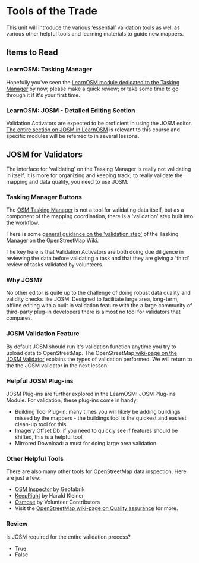 # Tools of the Trade

This unit will introduce the various ‘essential’ validation tools as well as various other helpful tools and learning materials to guide new mappers.

## Items to Read

### LearnOSM: Tasking Manager

Hopefully you've seen the [LearnOSM module dedicated to the Tasking Manager](http://learnosm.org/en/coordination/tasking-manager/) by now, please make a quick review; or take some time to go through it if it's your first time.

### LearnOSM: JOSM - Detailed Editing Section

Validation Activators are expected to be proficient in using the JOSM editor. [The entire section on JOSM in LearnOSM](http://learnosm.org/en/josm/) is relevant to this course and specific modules will be referred to in several lessons.

## JOSM for Validators

The interface for 'validating' on the Tasking Manager is really not validating in itself, it is more for organizing and keeping track; to really validate the mapping and data quality, you need to use JOSM.

### Tasking Manager Buttons

The [OSM Tasking Manager](http://wiki.openstreetmap.org/wiki/OSM_Tasking_Manager) is not a tool for validating data itself, but as a component of the mapping coordination, there is a 'validation' step built into the workflow.

There is some [general guidance on the 'validation step'](http://wiki.openstreetmap.org/wiki/OSM_Tasking_Manager/Validating_data) of the Tasking Manager on the OpenStreetMap Wiki.

The key here is that Validation Activators are both doing due diligence in reviewing the data before validating a task and that they are giving a 'third' review of tasks validated by volunteers.

### Why JOSM?

No other editor is quite up to the challenge of doing robust data quality and validity checks like JOSM. Designed to facilitate large area, long-term, offline editing with a built in validation feature with the a large community of third-party plug-in developers there is almost no tool for validators that compares.

### JOSM Validation Feature

By default JOSM should run it's validation function anytime you try to upload data to OpenStreetMap. The OpenStreetMap[ wiki-page on the JOSM Validator](http://wiki.openstreetmap.org/wiki/JOSM/Validator) explains the types of validation performed. We will return to the the JOSM validator in the next lesson.

### Helpful JOSM Plug-ins

JOSM Plug-ins are further explored in the LearnOSM: JOSM Plug-ins Module. For validation, these plug-ins come in handy:

* Building Tool Plug-in: many times you will likely be adding buildings missed by the mappers - the buildings tool is the quickest and easiest clean-up tool for this.
* Imagery Offset Db: if you need to quickly see if features should be shifted, this is a helpful tool.
* Mirrored Download: a must for doing large area validation.

### Other Helpful Tools

There are also many other tools for OpenStreetMap data inspection. Here are just a few:

* [OSM Inspector](http://tools.geofabrik.de/osmi/) by Geofabrik
* [KeepRight](http://keepright.ipax.at/) by Harald Kleiner
* [Osmose](http://osmose.openstreetmap.fr) by Volunteer Contributors
* Visit the [OpenStreetMap wiki-page on Quality assurance](http://wiki.openstreetmap.org/wiki/Quality_assurance) for more.

### Review

Is JOSM required for the entire validation process?

* True
* False


